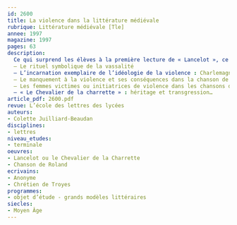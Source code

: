 ```yaml
---
id: 2600
title: La violence dans la littérature médiévale 
rubrique: Littérature médiévale [Tle]
annee: 1997
magazine: 1997
pages: 63
description: 
  Ce qui surprend les élèves à la première lecture de « Lancelot », ce qui les surprend également plus tard lorsque, devenus étudiants, ils sont amenés à aborder les chansons de geste, c’est l’accumulation d’actes de violence indicibles. Le roman courtois a en effet hérité des œuvres des XIe et XIIe siècles une violence qui peut paraître aujourd’hui démesurée. Or, paradoxalement, cette violence est, au Moyen Âge, un exercice de mesure, dans tous les sens du terme : mesure du courage, mesure du devoir, mesure de la fidélité, mesure de l’honneur, mesure du rang, mesure de l’amour, enfin, et surtout, mesure de soi. Car elle ne frappe jamais aveuglément : elle a un but précis, s’exerce sur des objets bien précis également, et dans des conditions spatio-temporelles données. Bref, elle est codifiée.
  – Le rituel symbolique de la vassalité
  – L’incarnation exemplaire de l’idéologie de la violence : Charlemagne dans la « Chanson de Roland »…
  – Le manquement à la violence et ses conséquences dans la chanson de geste…
  – Les femmes victimes ou initiatrices de violence dans les chansons de geste…
  – « Le Chevalier de la charrette » : héritage et transgression…
article_pdf: 2600.pdf
revue: L’école des lettres des lycées
auteurs:
- Colette Juilliard-Beaudan
disciplines:
- lettres
niveau_etudes:
- terminale
oeuvres:
- Lancelot ou le Chevalier de la Charrette
- Chanson de Roland
ecrivains:
- Anonyme
- Chrétien de Troyes
programmes:
- objet d’étude - grands modèles littéraires
siecles:
- Moyen Âge
---
```

